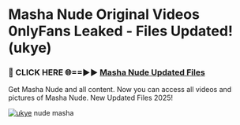 # Masha Nude Original Videos 0nlyFans Leaked - Files Updated! (ukye)

<h3>🔴 CLICK HERE 🌐==►► <a href="https://tinyurl.com/5h6xmrr3" rel="nofollow">Masha Nude Updated Files</a></h3>

Get Masha Nude and all content. Now you can access all videos and pictures of Masha Nude. New Updated Files 2025!

[![ukye](https://i.imgur.com/KVD873Z.gif)](https://tinyurl.com/5h6xmrr3)
nude masha